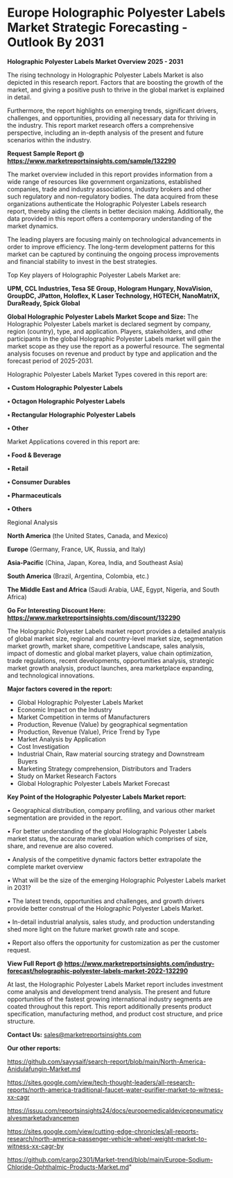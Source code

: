  # Europe Holographic Polyester Labels Market Strategic Forecasting - Outlook By 2031

<Strong> Holographic Polyester Labels Market Overview 2025 - 2031</strong>

The rising technology in Holographic Polyester Labels Market is also depicted in this research report. Factors that are boosting the growth of the market, and giving a positive push to thrive in the global market is explained in detail.

Furthermore, the report highlights on emerging trends, significant drivers, challenges, and opportunities, providing all necessary data for thriving in the industry. This report market research offers a comprehensive perspective, including an in-depth analysis of the present and future scenarios within the industry.

<strong>Request Sample Report @ <a href=https://www.marketreportsinsights.com/sample/132290>https://www.marketreportsinsights.com/sample/132290</a></strong>

The market overview included in this report provides information from a wide range of resources like government organizations, established companies, trade and industry associations, industry brokers and other such regulatory and non-regulatory bodies. The data acquired from these organizations authenticate the Holographic Polyester Labels research report, thereby aiding the clients in better decision making. Additionally, the data provided in this report offers a contemporary understanding of the market dynamics.

The leading players are focusing mainly on technological advancements in order to improve efficiency. The long-term development patterns for this market can be captured by continuing the ongoing process improvements and financial stability to invest in the best strategies.

Top Key players of Holographic Polyester Labels Market are:

<strong>UPM, CCL Industries, Tesa SE Group, Hologram Hungary, NovaVision, GroupDC, JPatton, Holoflex, K Laser Technology, HGTECH, NanoMatriX, DuraReady, Spick Global</strong>

<strong><b>Global Holographic Polyester Labels Market Scope and Size:</b></strong>
The Holographic Polyester Labels market is declared segment by company, region (country), type, and application. Players, stakeholders, and other participants in the global Holographic Polyester Labels market will gain the market scope as they use the report as a powerful resource. The segmental analysis focuses on revenue and product by type and application and the forecast period of 2025-2031.

Holographic Polyester Labels Market Types covered in this report are:

<strong>• Custom Holographic Polyester Labels

• Octagon Holographic Polyester Labels

• Rectangular Holographic Polyester Labels

• Other</strong>

Market Applications covered in this report are:

<strong>• Food & Beverage

• Retail

• Consumer Durables

• Pharmaceuticals

• Others</strong> 

Regional Analysis

<strong>North America</strong> (the United States, Canada, and Mexico)

<strong>Europe</strong> (Germany, France, UK, Russia, and Italy)

<strong>Asia-Pacific</strong> (China, Japan, Korea, India, and Southeast Asia)

<strong>South America</strong> (Brazil, Argentina, Colombia, etc.)

<strong>The Middle East and Africa</strong> (Saudi Arabia, UAE, Egypt, Nigeria, and South Africa)

<strong>Go For Interesting Discount Here: <a href=https://www.marketreportsinsights.com/discount/132290>https://www.marketreportsinsights.com/discount/132290</a></strong>

The Holographic Polyester Labels market report provides a detailed analysis of global market size, regional and country-level market size, segmentation market growth, market share, competitive Landscape, sales analysis, impact of domestic and global market players, value chain optimization, trade regulations, recent developments, opportunities analysis, strategic market growth analysis, product launches, area marketplace expanding, and technological innovations.

<strong><b>Major factors covered in the report:</b></strong>
<ul>
  <li>Global Holographic Polyester Labels Market </li>
  <li>Economic Impact on the Industry</li>
  <li>Market Competition in terms of Manufacturers</li>
  <li>Production, Revenue (Value) by geographical segmentation</li>
  <li>Production, Revenue (Value), Price Trend by Type</li>
  <li>Market Analysis by Application</li>
  <li>Cost Investigation</li>
  <li>Industrial Chain, Raw material sourcing strategy and Downstream Buyers</li>
  <li>Marketing Strategy comprehension, Distributors and Traders</li>
  <li>Study on Market Research Factors</li>
  <li>Global Holographic Polyester Labels Market Forecast</li>
</ul>

<strong><b>Key Point of the Holographic Polyester Labels Market report:</b></strong>

• Geographical distribution, company profiling, and various other market segmentation are provided in the report.

• For better understanding of the global Holographic Polyester Labels market status, the accurate market valuation which comprises of size, share, and revenue are also covered.

• Analysis of the competitive dynamic factors better extrapolate the complete market overview

• What will be the size of the emerging Holographic Polyester Labels market in 2031?

• The latest trends, opportunities and challenges, and growth drivers provide better construal of the Holographic Polyester Labels Market.

• In-detail industrial analysis, sales study, and production understanding shed more light on the future market growth rate and scope.

• Report also offers the opportunity for customization as per the customer request.

<strong><b>View Full Report @ <a href=https://www.marketreportsinsights.com/industry-forecast/holographic-polyester-labels-market-2022-132290>https://www.marketreportsinsights.com/industry-forecast/holographic-polyester-labels-market-2022-132290</a></b></strong>


At last, the Holographic Polyester Labels Market report includes investment come analysis and development trend analysis. The present and future opportunities of the fastest growing international industry segments are coated throughout this report. This report additionally presents product specification, manufacturing method, and product cost structure, and price structure.

<strong>Contact Us:</strong>
sales@marketreportsinsights.com

<strong>Our other reports:</strong>

<a href=https://github.com/sayysaif/search-report/blob/main/North-America-Anidulafungin-Market.md>https://github.com/sayysaif/search-report/blob/main/North-America-Anidulafungin-Market.md</a>

<a href=https://sites.google.com/view/tech-thought-leaders/all-research-reports/north-america-traditional-faucet-water-purifier-market-to-witness-xx-cagr>https://sites.google.com/view/tech-thought-leaders/all-research-reports/north-america-traditional-faucet-water-purifier-market-to-witness-xx-cagr</a>

<a href=https://issuu.com/reportsinsights24/docs/europemedicaldevicepneumaticvalvesmarketadvancemen>https://issuu.com/reportsinsights24/docs/europemedicaldevicepneumaticvalvesmarketadvancemen</a>

<a href=https://sites.google.com/view/cutting-edge-chronicles/all-reports-research/north-america-passenger-vehicle-wheel-weight-market-to-witness-xx-cagr-by>https://sites.google.com/view/cutting-edge-chronicles/all-reports-research/north-america-passenger-vehicle-wheel-weight-market-to-witness-xx-cagr-by</a>

<a href=https://github.com/cargo2301/Market-trend/blob/main/Europe-Sodium-Chloride-Ophthalmic-Products-Market.md>https://github.com/cargo2301/Market-trend/blob/main/Europe-Sodium-Chloride-Ophthalmic-Products-Market.md</a>"
